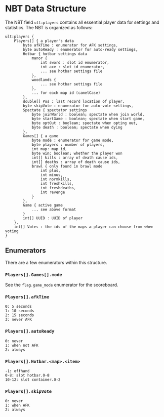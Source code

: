 # NBT Data Structure

The NBT field `ult:players` contains all essential player data for settings and statistics. The NBT is organized as follows:

    ult:players {
        Players[] { a player's data
            byte afkTime : enumerator for AFK settings,
            byte autoReady : enumerator for auto-ready settings,
            Hotbar { hotbar settings data
                manor {
                    int sword : slot id enumerator,
                    int axe : slot id enumerator,
                    ... see hotbar settings file
                },
                woodlands {
                    ... see hotbar settings file
                },
                ... for each map id (camelCase)
            },
            double[] Pos : last record location of player,
            byte skipVote : enumerator for auto-vote settings,
            Spectate { spectator settings
                byte joinWorld : boolean; spectate when join world,
                byte startGame : boolean; spectate when start game,
                byte optOut : boolean; spectate when opting out,
                byte death : boolean; spectate when dying
            },
            Games[] { a game
                byte mode : enumerator for game mode,
                byte players : number of players,
                int map: map id,
                byte win: boolean; whether the player won
                int[] kills : array of death cause ids,
                int[] deaths : array of death cause ids,
                brawl { only found in brawl mode
                    int plus,
                    int minus,
                    int normkills,
                    int freshkills,
                    int freshdeaths,
                    int revenge
                }
            },
            Game { active game
                ... see above format
            }
            int[] UUID : UUID of player
        },
        int[] Votes : the ids of the maps a player can choose from when voting
    }

## Enumerators

There are a few enumerators within this structure.

### `Players[].Games[].mode`

See the `flag.game_mode` enumerator for the scoreboard.

### `Players[].afkTime`

    0: 5 seconds
    1: 10 seconds
    2: 15 seconds
    3: never AFK

### `Players[].autoReady`

    0: never
    1: when not AFK
    2: always

### `Players[].Hotbar.<map>.<item>`

    -1: offhand
    0-8: slot hotbar.0-8
    10-12: slot container.0-2

### `Players[].skipVote`

    0: never
    1: when AFK
    2: always
